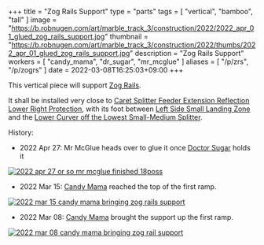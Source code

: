 +++
title = "Zog Rails Support"
type = "parts"
tags = [ "vertical", "bamboo", "tall" ]
image = "https://b.robnugen.com/art/marble_track_3/construction/2022/2022_apr_01_glued_zog_rails_support.jpg"
thumbnail = "https://b.robnugen.com/art/marble_track_3/construction/2022/thumbs/2022_apr_01_glued_zog_rails_support.jpg"
description = "Zog Rails Support"
workers = [
    "candy_mama",
    "dr_sugar",
    "mr_mcglue"
]
aliases = [
    "/p/zrs",
    "/p/zogrs"
]
date = 2022-03-08T16:25:03+09:00
+++

This vertical piece will support [Zog Rails](/parts/zog-rails/).

It shall be installed very close to [Caret Splitter Feeder Extension Reflection Lower Right Protection](/parts/caret-splitter-feeder-extension-reflection-lower-right-protection/),
with its foot between [Left Side Small Landing Zone](/parts/left_side_small_landing_zone/)
and the [Lower Curver off the Lowest Small-Medium Splitter](/parts/lower_curver_off_the_lowest_small-medium_splitter/).

History:

* 2022 Apr 27: Mr McGlue heads over to glue it once [Doctor Sugar](/workers/dr_sugar/) holds it

[![2022 apr 27 or so mr mcglue finished 18poss](//b.robnugen.com/art/marble_track_3/construction/2022/thumbs/2022_apr_27_or_so_mr_mcglue_finished_18poss.jpg)](//b.robnugen.com/art/marble_track_3/construction/2022/2022_apr_27_or_so_mr_mcglue_finished_18poss.jpg)


* 2022 Mar 15: [Candy Mama](/workers/candy_mama/) reached the top of the first ramp.

[![2022 mar 15 candy mama bringing zog rails support](//b.robnugen.com/art/marble_track_3/construction/2022/thumbs/2022_mar_15_candy_mama_bringing_zog_rails_support.jpg)](//b.robnugen.com/art/marble_track_3/construction/2022/2022_mar_15_candy_mama_bringing_zog_rails_support.jpg)

* 2022 Mar 08: [Candy Mama](/workers/candy_mama/) brought the support up the first ramp.

[![2022 mar 08 candy mama bringing zog rail support](//b.robnugen.com/art/marble_track_3/track/parts/2022/thumbs/2022_mar_08_candy_mama_bringing_zog_rail_support.jpg)](//b.robnugen.com/art/marble_track_3/track/parts/2022/2022_mar_08_candy_mama_bringing_zog_rail_support.jpg)
